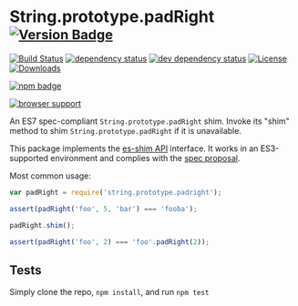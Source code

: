 # String.prototype.padRight <sup>[![Version Badge][npm-version-svg]][package-url]</sup>

[![Build Status][travis-svg]][travis-url]
[![dependency status][deps-svg]][deps-url]
[![dev dependency status][dev-deps-svg]][dev-deps-url]
[![License][license-image]][license-url]
[![Downloads][downloads-image]][downloads-url]

[![npm badge][npm-badge-png]][package-url]

[![browser support][testling-svg]][testling-url]

An ES7 spec-compliant `String.prototype.padRight` shim. Invoke its "shim" method to shim `String.prototype.padRight` if it is unavailable.

This package implements the [es-shim API](https://github.com/es-shims/api) interface. It works in an ES3-supported environment and complies with the [spec proposal](https://github.com/ljharb/proposal-string-pad-left-right).

Most common usage:
```js
var padRight = require('string.prototype.padright');

assert(padRight('foo', 5, 'bar') === 'fooba');

padRight.shim();

assert(padRight('foo', 2) === 'foo'.padRight(2));
```

## Tests
Simply clone the repo, `npm install`, and run `npm test`

[package-url]: https://npmjs.com/package/string.prototype.padright
[npm-version-svg]: http://vb.teelaun.ch/es-shims/String.prototype.padRight.svg
[travis-svg]: https://travis-ci.org/es-shims/String.prototype.padRight.svg
[travis-url]: https://travis-ci.org/es-shims/String.prototype.padRight
[deps-svg]: https://david-dm.org/es-shims/String.prototype.padRight.svg
[deps-url]: https://david-dm.org/es-shims/String.prototype.padRight
[dev-deps-svg]: https://david-dm.org/es-shims/String.prototype.padRight/dev-status.svg
[dev-deps-url]: https://david-dm.org/es-shims/String.prototype.padRight#info=devDependencies
[testling-svg]: https://ci.testling.com/es-shims/String.prototype.padRight.png
[testling-url]: https://ci.testling.com/es-shims/String.prototype.padRight
[npm-badge-png]: https://nodei.co/npm/string.prototype.padright.png?downloads=true&stars=true
[license-image]: http://img.shields.io/npm/l/string.prototype.padright.svg
[license-url]: LICENSE
[downloads-image]: http://img.shields.io/npm/dm/string.prototype.padright.svg
[downloads-url]: http://npm-stat.com/charts.html?package=string.prototype.padright
